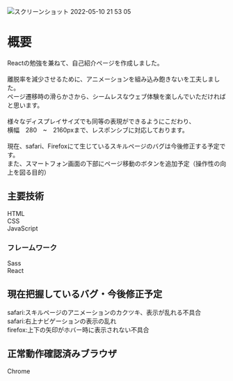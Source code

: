 ![スクリーンショット 2022-05-10 21 53 05](https://user-images.githubusercontent.com/96303806/167741831-bdd2e7e6-fc4f-40fe-ae52-22586f6f28b3.png)

<h1>概要</h1>
Reactの勉強を兼ねて、自己紹介ページを作成しました。<br>
<br>
離脱率を減少させるために、アニメーションを組み込み飽きないを工夫しました。<br>
ページ遷移時の滑らかさから、シームレスなウェブ体験を楽しんでいただければと思います。<br>
<br>
様々なディスプレイサイズでも同等の表現ができるようにこだわり、<br>
横幅　280　~　2160pxまで、レスポンシブに対応しております。<br>
<br>
現在、safari、Firefoxにて生じているスキルページのバグは今後修正する予定です。<br>
また、スマートフォン画面の下部にページ移動のボタンを追加予定（操作性の向上を図る目的）

<h2>主要技術</h2>
HTML<br>
CSS<br>
JavaScript

<h3>フレームワーク</h3>
Sass<br>
React

<h2>現在把握しているバグ・今後修正予定</h2>
safari:スキルページのアニメーションのカクツキ、表示が乱れる不具合<br>
safari:右上ナビゲーションの表示の乱れ<br>
firefox:上下の矢印がホバー時に表示されない不具合

<h2>正常動作確認済みブラウザ</h2>
Chrome<br>
